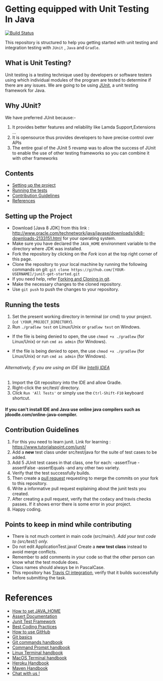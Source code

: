 
# Getting equipped with Unit Testing In Java 
[![Build Status](https://travis-ci.org/jboss-outreach/junit-get-started.svg?branch=master)](https://travis-ci.org/jboss-outreach/junit-get-started)

This repository is structured to help you getting started with unit testing and integration testing with `JUnit` , `Java` and `Gradle`.

## What is Unit Testing?

Unit testing is a testing technique used by developers or software testers using which individual modules of the program are tested to determine if there are any issues.
We are going to be using [JUnit](http://junit.org/junit5/), a unit testing framework for Java.

## Why JUnit?

We have preferred JUnit because:-
 1. It provides better features and reliability like Lamda Support,Extensions ... 
 2. It is opensource thus provides developers to have precise control over APIs
 3. The entire goal of the JUnit 5 revamp was to allow the success of JUnit to enable the use of other testing frameworks so you can      combine it with other frameworks  

## Contents
* [Setting up the project](#set)
* [Running the tests](#run)
* [Contribution Guidelines](#cont)
* [References](#ref)

## <a id="set"></a>Setting up the Project

* Download [Java 8 JDK] from this link : http://www.oracle.com/technetwork/java/javase/downloads/jdk8-downloads-2133151.html for your operating system.
* Make sure you have declared the `JAVA_HOME` environment variable to the directory where JDK was installed. 
* Fork the repository by clicking on the *Fork* icon at the top right corner of this page.
* Clone the repository to your local machine by running the following commands on git:
			`git clone https://github.com/[YOUR-USERNAME]/junit-get-started.git`
* If you need help, refer [Forking and Cloning in git](https://help.github.com/articles/fork-a-repo/).
* Make the necessary changes to the cloned repository.
* Use `git push` to push the changes to your repository.

## <a id="run"></a>Running the tests
1. Set the present working directory in terminal (or cmd) to your project. (`cd \YOUR_PROJECT_DIRECTORY`).
2. Run `./gradlew test` on Linux/Unix or `gradlew test` on Windows.
* If the file is being denied to open, the use `chmod +x ./gradlew` (for Linux/Unix) or run `cmd as admin` (for Windows).

* If the file is being denied to open, the use `chmod +x ./gradlew` (for Linux/Unix) or run `cmd as admin` (for Windows).

###### Alternatively, if you are using an IDE like [Intellij IDEA](https://www.jetbrains.com/idea/)
1. Import the Git repository into the IDE and allow Gradle.
2. Right-click the src/test/ directory.
3. Click `Run 'All Tests'` or simply use the `Ctrl-Shift-F10` keyboard shortcut.

#### If you can't install IDE and Java use online java compilers such as jdoodle.com/online-java-compiler. 

## <a id="cont"></a>Contribution Guidelines
1. For this you need to learn junit. Link for learning : https://www.tutorialspoint.com/junit/
1. Add a **new** test class under src/test/java for the suite of test cases to be added.
2. Add 5 JUnit test cases in that class, one for each:
		-assertTrue
		-assertFalse
		-assertEquals
		-and any other two variety.
3. Verify that the test successfully builds. 
4. Then create a [pull request](https://help.github.com/articles/about-pull-requests/) requesting to merge the commits on your fork to this repository.
5. Write a informative pull request explaining about the junit tests you created.
6. After creating a pull request, verify that the codacy and travis checks passes. If it shows error there is some error in your project.
7. Happy coding.


## Points to keep in mind while contributing
* There is not much content in main code (src/main/). *Add your test code to (src/test/) only.* 
* Do not edit ApplicationTest.java! Create a **new test class** instead to avoid merge conflicts.
* Remember to add comments in your code so that the other person can know what the test module does.
* Class names should always be in PascalCase.
* This repository has [Travis CI integration](https://travis-ci.org/), verify that it builds successfully before submitting the task. 

# <a id="ref"></a>References
  * [How to set JAVA_HOME](https://docs.oracle.com/cd/E19182-01/820-7851/inst_cli_jdk_javahome_t/)
  * [Assert Documentation](http://junit.sourceforge.net/javadoc/org/junit/Assert.html)
  * [Junit Test Framework](https://www.tutorialspoint.com/junit/junit_test_framework.htm)
  * [Best Coding Practices](https://en.wikipedia.org/wiki/Best_coding_practices) 
  * [How to use GitHub](https://guides.github.com/activities/hello-world/)
  * [Git basics](https://git-scm.com/book/en/v2/Getting-Started-Git-Basics)
  * [Git commands handbook](https://git-scm.com/docs)
  * [Command Prompt handbook](http://www.makeuseof.com/tag/a-beginners-guide-to-the-windows-command-line/)
  * [Linux Terminal handbook](http://linuxcommand.org/)
  * [MacOS Terminal handbook](https://developer.apple.com/library/content/documentation/OpenSource/Conceptual/ShellScripting/CommandLInePrimer/CommandLine.html)
  * [Heroku Handbook](https://devcenter.heroku.com/)
  * [Maven Handbook](http://www.jcabi.com/jcabi-heroku-maven-plugin/example-start.html)
  * [Chat with us !](https://gitter.im/jboss-outreach)
